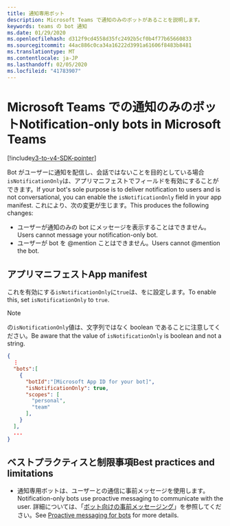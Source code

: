 ```yaml
---
title: 通知専用ボット
description: Microsoft Teams で通知のみのボットがあることを説明します。
keywords: teams の bot 通知
ms.date: 01/29/2020
ms.openlocfilehash: d312f9cd4558d35fc2492b5cf0b4f77b65660833
ms.sourcegitcommit: 44ac886c0ca34a16222d3991a61606f8483b8481
ms.translationtype: MT
ms.contentlocale: ja-JP
ms.lasthandoff: 02/05/2020
ms.locfileid: "41783907"
---
```

# <a name="notification-only-bots-in-microsoft-teams"></a><span data-ttu-id="96f36-104">Microsoft Teams での通知のみのボット</span><span class="sxs-lookup"><span data-stu-id="96f36-104">Notification-only bots in Microsoft Teams</span></span>

[!include[v3-to-v4-SDK-pointer](~/includes/v3-to-v4-pointer-bots.md)]

<span data-ttu-id="96f36-105">Bot がユーザーに通知を配信し、会話ではないことを目的としている場合`isNotificationOnly`は、アプリマニフェストでフィールドを有効にすることができます。</span><span class="sxs-lookup"><span data-stu-id="96f36-105">If your bot's sole purpose is to deliver notification to users and is not conversational, you can enable the `isNotificationOnly` field in your app manifest.</span></span> <span data-ttu-id="96f36-106">これにより、次の変更が生じます。</span><span class="sxs-lookup"><span data-stu-id="96f36-106">This produces the following changes:</span></span>

* <span data-ttu-id="96f36-107">ユーザーが通知のみの bot にメッセージを表示することはできません。</span><span class="sxs-lookup"><span data-stu-id="96f36-107">Users cannot message your notification-only bot.</span></span>
* <span data-ttu-id="96f36-108">ユーザーが bot を @mention ことはできません。</span><span class="sxs-lookup"><span data-stu-id="96f36-108">Users cannot @mention the bot.</span></span>

## <a name="app-manifest"></a><span data-ttu-id="96f36-109">アプリマニフェスト</span><span class="sxs-lookup"><span data-stu-id="96f36-109">App manifest</span></span>

<span data-ttu-id="96f36-110">これを有効にする`isNotificationOnly`に`true`は、をに設定します。</span><span class="sxs-lookup"><span data-stu-id="96f36-110">To enable this, set `isNotificationOnly` to `true`.</span></span>

> [!NOTE]
> <span data-ttu-id="96f36-111">の`isNotificationOnly`値は、文字列ではなく boolean であることに注意してください。</span><span class="sxs-lookup"><span data-stu-id="96f36-111">Be aware that the value of `isNotificationOnly` is boolean and not a string.</span></span>

```json
{
  ⋮
  "bots":[
    {
      "botId":"[Microsoft App ID for your bot]",
      "isNotificationOnly": true,
      "scopes": [
        "personal",
        "team"
      ],
    }
  ],
  ...
}
```

## <a name="best-practices-and-limitations"></a><span data-ttu-id="96f36-112">ベストプラクティスと制限事項</span><span class="sxs-lookup"><span data-stu-id="96f36-112">Best practices and limitations</span></span>

* <span data-ttu-id="96f36-113">通知専用ボットは、ユーザーとの通信に事前メッセージを使用します。</span><span class="sxs-lookup"><span data-stu-id="96f36-113">Notification-only bots use proactive messaging to communicate with the user.</span></span> <span data-ttu-id="96f36-114">詳細については、「[ボット向けの事前メッセージング](~/resources/bot-v3/bot-conversations/bots-conv-proactive.md)」を参照してください。</span><span class="sxs-lookup"><span data-stu-id="96f36-114">See [Proactive messaging for bots](~/resources/bot-v3/bot-conversations/bots-conv-proactive.md) for more details.</span></span>
